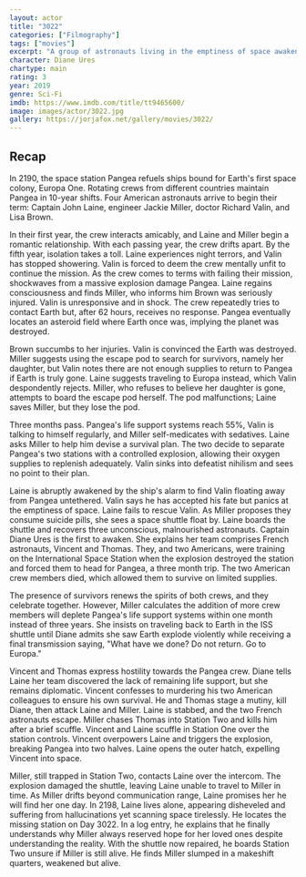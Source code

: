 ```yaml
---
layout: actor
title: "3022"
categories: ["Filmography"]
tags: ["movies"]
excerpt: "A group of astronauts living in the emptiness of space awaken to find Earth has suffered an extinction level event. Marooned on a dying space station, they must fight for survival; fighting each other, unforeseen threats, and the horror of what it means to be the last humans alive."
character: Diane Ures
chartype: main
rating: 3
year: 2019
genre: Sci-Fi
imdb: https://www.imdb.com/title/tt9465600/
image: images/actor/3022.jpg
gallery: https://jorjafox.net/gallery/movies/3022/
---
```


## Recap

In 2190, the space station Pangea refuels ships bound for Earth's first space colony, Europa One. Rotating crews from different countries maintain Pangea in 10-year shifts. Four American astronauts arrive to begin their term: Captain John Laine, engineer Jackie Miller, doctor Richard Valin, and Lisa Brown.

In their first year, the crew interacts amicably, and Laine and Miller begin a romantic relationship. With each passing year, the crew drifts apart. By the fifth year, isolation takes a toll. Laine experiences night terrors, and Valin has stopped showering. Valin is forced to deem the crew mentally unfit to continue the mission. As the crew comes to terms with failing their mission, shockwaves from a massive explosion damage Pangea. Laine regains consciousness and finds Miller, who informs him Brown was seriously injured. Valin is unresponsive and in shock. The crew repeatedly tries to contact Earth but, after 62 hours, receives no response. Pangea eventually locates an asteroid field where Earth once was, implying the planet was destroyed.

Brown succumbs to her injuries. Valin is convinced the Earth was destroyed. Miller suggests using the escape pod to search for survivors, namely her daughter, but Valin notes there are not enough supplies to return to Pangea if Earth is truly gone. Laine suggests traveling to Europa instead, which Valin despondently rejects. Miller, who refuses to believe her daughter is gone, attempts to board the escape pod herself. The pod malfunctions; Laine saves Miller, but they lose the pod.

Three months pass. Pangea's life support systems reach 55%, Valin is talking to himself regularly, and Miller self-medicates with sedatives. Laine asks Miller to help him devise a survival plan. The two decide to separate Pangea's two stations with a controlled explosion, allowing their oxygen supplies to replenish adequately. Valin sinks into defeatist nihilism and sees no point to their plan.

Laine is abruptly awakened by the ship's alarm to find Valin floating away from Pangea untethered. Valin says he has accepted his fate but panics at the emptiness of space. Laine fails to rescue Valin. As Miller proposes they consume suicide pills, she sees a space shuttle float by. Laine boards the shuttle and recovers three unconscious, malnourished astronauts. Captain Diane Ures is the first to awaken. She explains her team comprises French astronauts, Vincent and Thomas. They, and two Americans, were training on the International Space Station when the explosion destroyed the station and forced them to head for Pangea, a three month trip. The two American crew members died, which allowed them to survive on limited supplies.

The presence of survivors renews the spirits of both crews, and they celebrate together. However, Miller calculates the addition of more crew members will deplete Pangea's life support systems within one month instead of three years. She insists on traveling back to Earth in the ISS shuttle until Diane admits she saw Earth explode violently while receiving a final transmission saying, "What have we done? Do not return. Go to Europa."

Vincent and Thomas express hostility towards the Pangea crew. Diane tells Laine her team discovered the lack of remaining life support, but she remains diplomatic. Vincent confesses to murdering his two American colleagues to ensure his own survival. He and Thomas stage a mutiny, kill Diane, then attack Laine and Miller. Laine is stabbed, and the two French astronauts escape. Miller chases Thomas into Station Two and kills him after a brief scuffle. Vincent and Laine scuffle in Station One over the station controls. Vincent overpowers Laine and triggers the explosion, breaking Pangea into two halves. Laine opens the outer hatch, expelling Vincent into space.

Miller, still trapped in Station Two, contacts Laine over the intercom. The explosion damaged the shuttle, leaving Laine unable to travel to Miller in time. As Miller drifts beyond communication range, Laine promises her he will find her one day. In 2198, Laine lives alone, appearing disheveled and suffering from hallucinations yet scanning space tirelessly. He locates the missing station on Day 3022. In a log entry, he explains that he finally understands why Miller always reserved hope for her loved ones despite understanding the reality. With the shuttle now repaired, he boards Station Two unsure if Miller is still alive. He finds Miller slumped in a makeshift quarters, weakened but alive.
